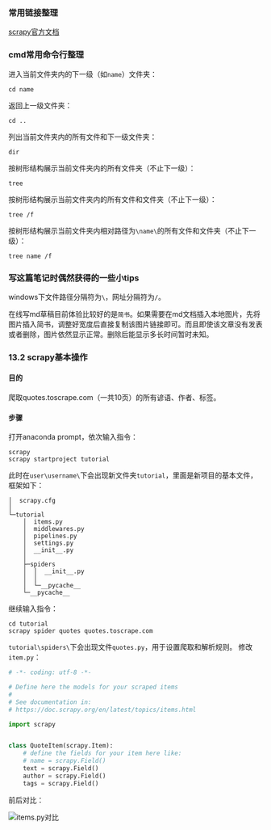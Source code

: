 ### 常用链接整理
[scrapy官方文档](https://doc.scrapy.org/en/latest/index.html)
### cmd常用命令行整理
进入当前文件夹内的下一级（如`name`）文件夹：
```
cd name
```
返回上一级文件夹：
```
cd ..
```
列出当前文件夹内的所有文件和下一级文件夹：
```
dir
```
按树形结构展示当前文件夹内的所有文件夹（不止下一级）：
```
tree
```
按树形结构展示当前文件夹内的所有文件和文件夹（不止下一级）：
```
tree /f
```
按树形结构展示当前文件夹内相对路径为`\name\`的所有文件和文件夹（不止下一级）：
```
tree name /f
```
### 写这篇笔记时偶然获得的一些小tips
windows下文件路径分隔符为`\`，网址分隔符为`/`。

在线写md草稿目前体验比较好的是`简书`。如果需要在md文档插入本地图片，先将图片插入简书，调整好宽度后直接复制该图片链接即可。而且即使该文章没有发表或者删除，图片依然显示正常。删除后能显示多长时间暂时未知。
### 13.2 scrapy基本操作
#### 目的
爬取quotes.toscrape.com（一共10页）的所有谚语、作者、标签。
#### 步骤
打开anaconda prompt，依次输入指令：
```
scrapy
scrapy startproject tutorial
```
此时在`user\username\`下会出现新文件夹`tutorial`，里面是新项目的基本文件，框架如下：
```
│  scrapy.cfg
│
└─tutorial
    │  items.py
    │  middlewares.py
    │  pipelines.py
    │  settings.py
    │  __init__.py
    │
    ├─spiders
    │  │  __init__.py
    │  │
    │  └─__pycache__
    └─__pycache__
```
继续输入指令：
```
cd tutorial
scrapy spider quotes quotes.toscrape.com
```
`tutorial\spiders\`下会出现文件`quotes.py`，用于设置爬取和解析规则。
修改`item.py`：
```python
# -*- coding: utf-8 -*-

# Define here the models for your scraped items
#
# See documentation in:
# https://doc.scrapy.org/en/latest/topics/items.html

import scrapy


class QuoteItem(scrapy.Item):
    # define the fields for your item here like:
    # name = scrapy.Field()
    text = scrapy.Field()
    author = scrapy.Field()
    tags = scrapy.Field()
```
前后对比：

![items.py对比](https://upload-images.jianshu.io/upload_images/15820840-1881e27847c82a2d.JPG?imageMogr2/auto-orient/strip%7CimageView2/2/w/416)
